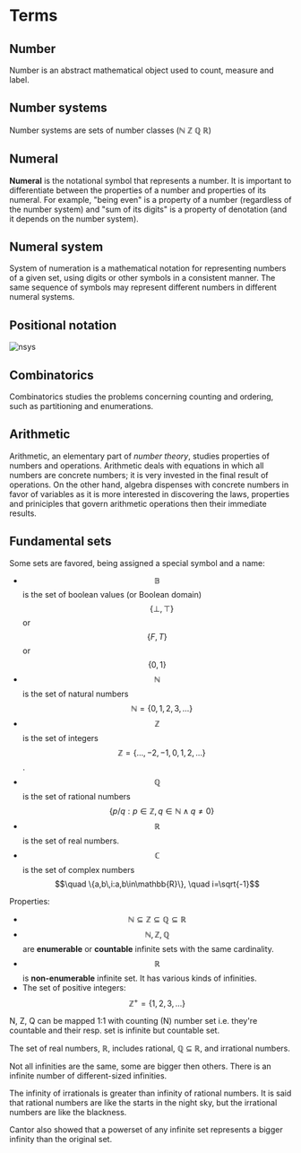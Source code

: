 # Terms


## Number

Number is an abstract mathematical object used to count, measure and label.


## Number systems

Number systems are sets of number classes (ℕ ℤ ℚ ℝ)

## Numeral

**Numeral** is the notational symbol that represents a number. It is important to differentiate between the properties of a number and properties of its numeral. For example, "being even" is a property of a number (regardless of the number system) and "sum of its digits" is a property of denotation (and it depends on the number system).


## Numeral system

System of numeration is a mathematical notation for representing numbers of a given set, using digits or other symbols in a consistent manner. The same sequence of symbols may represent different numbers in different numeral systems.



## Positional notation
![nsys][nsys]

[nsys]: https://upload.wikimedia.org/wikipedia/commons/thumb/7/78/Positional_notation_glossary-en.svg/800px-Positional_notation_glossary-en.svg.png?1543607123569


## Combinatorics

Combinatorics studies the problems concerning counting and ordering, such as partitioning and enumerations.

## Arithmetic

Arithmetic, an elementary part of *number theory*, studies properties of numbers and operations. Arithmetic deals with equations in which all numbers are concrete numbers; it is very invested in the final result of operations. On the other hand, algebra dispenses with concrete numbers in favor of variables as it is more interested in discovering the laws, properties and priniciples that govern arithmetic operations then their immediate results.


## Fundamental sets

Some sets are favored, being assigned a special symbol and a name:
- $$\mathbb{B}$$ is the set of boolean values (or Boolean domain)    
  $$\quad \{\bot,\top\}$$ or $$\{F,T\}$$ or $$\{0,1\}$$
- $$\mathbb{N}$$ is the set of natural numbers     
  $$\quad \mathbb{N}=\{0,1,2,3,\dots\}$$
- $$\mathbb{Z}$$ is the set of integers     
  $$\quad \mathbb{Z}=\{\dots,-2,-1,0,1,2,\dots\}$$.     
- $$\mathbb{Q}$$ is the set of rational numbers     
  $$\quad \{p/q : p \in\mathbb{Z}, q\in \mathbb{N}\land q\neq 0\}$$
- $$\mathbb{R}$$ is the set of real numbers.
- $$\mathbb{C}$$ is the set of complex numbers    
  $$\quad \{a,b\,i:a,b\in\mathbb{R}\}, \quad i=\sqrt{-1}$$

Properties:
- $$\mathbb{N}\subseteq \mathbb{Z}\subseteq \mathbb{Q}\subseteq \mathbb{R}$$
- $$\mathbb{N}, \mathbb{Z}, \mathbb{Q}$$ are __enumerable__ or **countable** infinite sets with the same cardinality. 
- $$\mathbb{R}$$ is __non-enumerable__ infinite set. It has various kinds of infinities.
- The set of positive integers: $$\mathbb{Z^+}=\{1,2,3,\dots\}$$

N, Z, Q can be mapped 1:1 with counting (N) number set i.e. they're countable and their resp. set is infinite but countable set.

The set of real numbers, ℝ, includes rational, ℚ ⊆ ℝ, and irrational numbers.


Not all infinities are the same, some are bigger then others. There is an infinite number of different-sized infinities.

The infinity of irrationals is greater than infinity of rational numbers. It is said that rational numbers are like the starts in the night sky, but the irrational numbers are like the blackness.

Cantor also showed that a powerset of any infinite set represents a bigger infinity than the original set.
